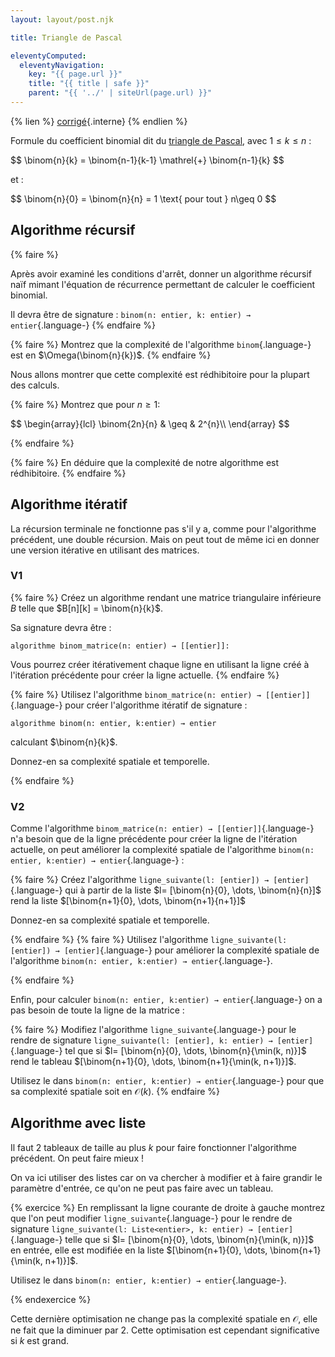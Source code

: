 ```yaml
---
layout: layout/post.njk

title: Triangle de Pascal

eleventyComputed:
  eleventyNavigation:
    key: "{{ page.url }}"
    title: "{{ title | safe }}"
    parent: "{{ '../' | siteUrl(page.url) }}"
---
```


{% lien %}
[corrigé](./corrigé){.interne}
{% endlien %}

Formule du coefficient binomial dit du [triangle de Pascal](https://fr.wikipedia.org/wiki/Triangle_de_Pascal), avec $1\leq k \leq n$ :

<div>
$$
\binom{n}{k} = \binom{n-1}{k-1} \mathrel{+} \binom{n-1}{k}
$$
</div>

et :

<div>
$$
\binom{n}{0} = \binom{n}{n} = 1 \text{ pour tout } n\geq 0
$$
</div>

## Algorithme récursif

{% faire %}

Après avoir examiné les conditions d'arrêt, donner un algorithme récursif naïf mimant l'équation de récurrence permettant de calculer le coefficient binomial.

Il devra être de signature : `binom(n: entier, k: entier) → entier`{.language-}
{% endfaire %}

{% faire %}
Montrez que la complexité de l'algorithme `binom`{.language-} est en $\Omega(\binom{n}{k})$.
{% endfaire %}

Nous allons montrer que cette complexité est rédhibitoire pour la plupart des calculs.

{% faire %}
Montrez que pour $n \geq 1$:

<div>
$$
\begin{array}{lcl}
\binom{2n}{n} & \geq & 2^{n}\\
\end{array}
$$
</div>

{% endfaire %}

{% faire %}
En déduire que la complexité de notre algorithme est rédhibitoire.
{% endfaire %}

## Algorithme itératif

La récursion terminale ne fonctionne pas s'il y a, comme pour l'algorithme précédent, une double récursion. Mais on peut tout de même ici en donner une version itérative en utilisant des matrices.

### V1

{% faire %}
Créez un algorithme rendant une matrice triangulaire inférieure $B$ telle que $B[n][k] = \binom{n}{k}$.

Sa signature devra être :

```pseudocode
algorithme binom_matrice(n: entier) → [[entier]]:
```

Vous pourrez créer itérativement chaque ligne en utilisant la ligne créé à l'itération précédente pour créer la ligne actuelle.
{% endfaire %}

{% faire %}
Utilisez l'algorithme `binom_matrice(n: entier) → [[entier]]`{.language-} pour créer l'algorithme itératif de signature :

```pseudocode
algorithme binom(n: entier, k:entier) → entier
```

calculant $\binom{n}{k}$.

Donnez-en sa complexité spatiale et temporelle.

{% endfaire %}

### V2

Comme l'algorithme `binom_matrice(n: entier) → [[entier]]`{.language-} n'a besoin que de la ligne précédente pour créer la ligne de l'itération actuelle, on peut améliorer la complexité spatiale de l'algorithme `binom(n: entier, k:entier) → entier`{.language-} :

{% faire %}
Créez l'algorithme `ligne_suivante(l: [entier]) → [entier]`{.language-} qui à partir de la liste $l= [\binom{n}{0}, \dots, \binom{n}{n}]$ rend la liste $[\binom{n+1}{0}, \dots, \binom{n+1}{n+1}]$

Donnez-en sa complexité spatiale et temporelle.

{% endfaire %}
{% faire %}
Utilisez l'algorithme `ligne_suivante(l: [entier]) → [entier]`{.language-} pour améliorer la complexité spatiale de l'algorithme `binom(n: entier, k:entier) → entier`{.language-}.

{% endfaire %}

Enfin, pour calculer `binom(n: entier, k:entier) → entier`{.language-} on a pas besoin de toute la ligne de la matrice :

{% faire %}
Modifiez l'algorithme `ligne_suivante`{.language-} pour le rendre de signature `ligne_suivante(l: [entier], k: entier) → [entier]`{.language-} tel que si  $l= [\binom{n}{0}, \dots, \binom{n}{\min(k, n)}]$ rend le tableau $[\binom{n+1}{0}, \dots, \binom{n+1}{\min(k, n+1)}]$.

Utilisez le dans `binom(n: entier, k:entier) → entier`{.language-} pour que sa complexité spatiale soit en $\mathcal{O}(k)$.
{% endfaire %}

## Algorithme avec liste

Il faut 2 tableaux de taille au plus $k$ pour faire fonctionner l'algorithme précédent. On peut faire mieux !

On va ici utiliser des listes car on va chercher à modifier et à faire grandir le paramètre d'entrée, ce qu'on ne peut pas faire avec un tableau.

{% exercice %}
En remplissant la ligne courante de droite à gauche montrez que l'on peut modifier `ligne_suivante`{.language-} pour le rendre de signature `ligne_suivante(l: Liste<entier>, k: entier) → [entier]`{.language-} telle que si $l= [\binom{n}{0}, \dots, \binom{n}{\min(k, n)}]$ en entrée, elle est modifiée en la liste $[\binom{n+1}{0}, \dots, \binom{n+1}{\min(k, n+1)}]$.

Utilisez le dans `binom(n: entier, k:entier) → entier`{.language-}.

{% endexercice %}

Cette dernière optimisation ne change pas la complexité spatiale en $\mathcal{O}$, elle ne fait que la diminuer par 2. Cette optimisation est cependant significative si $k$ est grand.
